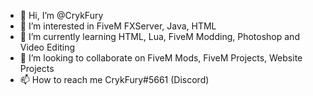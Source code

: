- 👋 Hi, I’m @CrykFury
- 👀 I’m interested in FiveM FXServer, Java, HTML
- 🌱 I’m currently learning HTML, Lua, FiveM Modding, Photoshop and Video Editing
- 💞️ I’m looking to collaborate on FiveM Mods, FiveM Projects, Website Projects
- 📫 How to reach me CrykFury#5661 (Discord)

<!---
CrykFury/CrykFury is a ✨ special ✨ repository because its `README.md` (this file) appears on your GitHub profile.
You can click the Preview link to take a look at your changes.
--->
